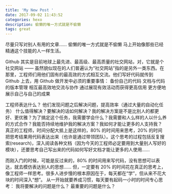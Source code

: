 ```yaml
---
title: 'My New Post '
date: 2017-09-02 11:43:52
categories: hexo
description: 偷懒的唯一方式就是不偷懒
tags: great
---
```


尽量只写对别人有用的文章……
偷懒的唯一方式就是不偷懒
马上开始像那些已经精通这个技能的人一样生活。
<!--more-->
Github 其实是目前地球上最先进、最高级、最高质量的社交网站，对，它就是个社交网站 —— 虽然貌似现在的人们普遍认为“社交网站”指的是另外一类东西。在那里，工程师们用他们固有的最高效的方式相互交流。他们写好代码就传到 Github 上去，用 Github 做开发中必须的重要事情：
备份自己的代码
文档与代码的版本管理
相互最高效地交流与协作
通过展现有效活动而获得更高信用
更方便地展示自己与自己的成果


工程师表达什么？
他们发现问题之后解决问题，提高效率（通过大量的自动化任务）
什么值得解决？要解决的话如何解决？我的解决方案是不是比别人的都更好、更优雅？为了搞定这个任务，我需要学会什么？我需要和人么样的人以什么养的方式合作？我能否持续地维护我的解决方案？我如何才能让更多的人支持我？
真正的工程师，时间分配大抵上是这样的，80% 的时间用来思考，20% 的时间把思考结果用代码表达出来（也许是通过带领团队）。这个思考的过程包括反复搜索(research)，深入阅读各种文档（因为今天的工程师必定要用到大量别人写好的模块），还要思考自己写出来的代码如何写好文档才能让更多的人使用……

而刚入门的时候，可能是反过来的，80% 的时间用来写代码，没有思想可以表达，就去模仿表达别人的思想…… 但，一定要有 20% 的时间花在真正的思考上，像工程师一样思考。很多人进步慢的根本原因在于，每天都在“学”，但从来不花大块的时间深入“想”。
从一开始就要养成习惯，每天要有起码一小时的时间专心思考：
我将要解决的问题是什么？
最重要的问题是什么？
